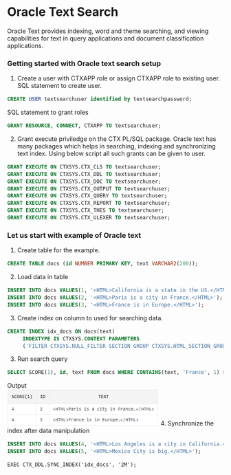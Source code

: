 # Oracle Text Search

Oracle Text provides indexing, word and theme searching, and viewing capabilities for text in query applications and document classification applications.

### Getting started with Oracle text search setup

1. Create a user with CTXAPP role or assign CTXAPP role to existing user.
SQL statement to create user.
```sql
CREATE USER textsearchuser identified by textsearchpassword;
```
SQL statement to grant roles
```SQL
GRANT RESOURCE, CONNECT, CTXAPP TO textsearchuser;
```
2. Grant execute priviledge on the CTX PL/SQL package. Oracle text has many packages which helps in searching, indexing and synchronizing text index. Using below script all such grants can be given to user.
```sql
GRANT EXECUTE ON CTXSYS.CTX_CLS TO textsearchuser;
GRANT EXECUTE ON CTXSYS.CTX_DDL TO textsearchuser;
GRANT EXECUTE ON CTXSYS.CTX_DOC TO textsearchuser;
GRANT EXECUTE ON CTXSYS.CTX_OUTPUT TO textsearchuser;
GRANT EXECUTE ON CTXSYS.CTX_QUERY TO textsearchuser;
GRANT EXECUTE ON CTXSYS.CTX_REPORT TO textsearchuser;
GRANT EXECUTE ON CTXSYS.CTX_THES TO textsearchuser;
GRANT EXECUTE ON CTXSYS.CTX_ULEXER TO textsearchuser;
```

### Let us start with example of Oracle text

1. Create table for the example.
```sql
CREATE TABLE docs (id NUMBER PRIMARY KEY, text VARCHAR2(200));
```
2. Load data in table
```sql
INSERT INTO docs VALUES(1, '<HTML>California is a state in the US.</HTML>');
INSERT INTO docs VALUES(2, '<HTML>Paris is a city in France.</HTML>');
INSERT INTO docs VALUES(3, '<HTML>France is in Europe.</HTML>');
```
3. Create index on column to used for searching data.
```sql
CREATE INDEX idx_docs ON docs(text)
     INDEXTYPE IS CTXSYS.CONTEXT PARAMETERS
     ('FILTER CTXSYS.NULL_FILTER SECTION GROUP CTXSYS.HTML_SECTION_GROUP');
```
3. Run search query
```sql
SELECT SCORE(1), id, text FROM docs WHERE CONTAINS(text, 'France', 1) > 0;
```
Output  
![Query output](https://github.com/rajnathsah/oracle_text_search/blob/master/images/run1.png)
4. Synchronize the index after data manipulation
```sql
INSERT INTO docs VALUES(4, '<HTML>Los Angeles is a city in California.</HTML>');
INSERT INTO docs VALUES(5, '<HTML>Mexico City is big.</HTML>');
```
```plsql
EXEC CTX_DDL.SYNC_INDEX('idx_docs', '2M');
```
